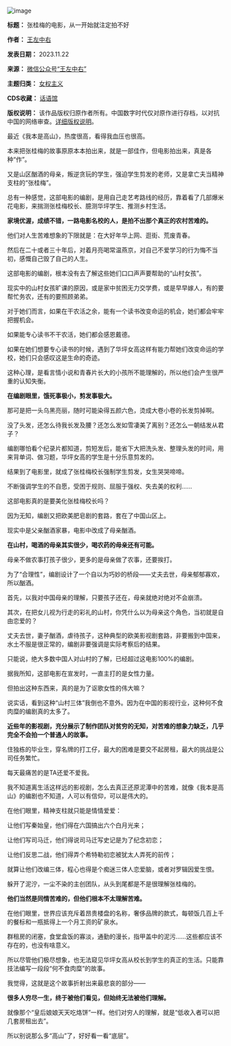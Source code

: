 ![image](https://chinadigitaltimes.net/chinese/files/2023/11/post-702494-655e8afe7b319.)




**标题：** 张桂梅的电影，从一开始就注定拍不好  

**作者：** [王左中右](https://chinadigitaltimes.net/space/王左中右)  

**发表日期：** 2023.11.22  

**来源：** [微信公众号“王左中右”](https://mp.weixin.qq.com/s/kx4HqT0-NmcssTA8PokfAg)  

**主题归类：** [女权主义](https://chinadigitaltimes.net/space/女权主义)  

**CDS收藏：** [话语馆](https://chinadigitaltimes.net/space/%E8%AF%9D%E8%AF%AD%E9%A6%86)  

**版权说明：** 该作品版权归原作者所有。中国数字时代仅对原作进行存档，以对抗中国的网络审查。[详细版权说明](https://chinadigitaltimes.net/chinese/copyright)。


最近《我本是高山》，热度很高，看得我血压也很高。


本来把张桂梅的故事原原本本拍出来，就是一部佳作，但电影拍出来，真是各种“作”。


又是山区酗酒的母亲，叛逆贪玩的学生，强迫学生剪发的老师，又是拿亡夫当精神支柱的“张桂梅”。


总有一种感觉，这部电影的编剧，是用自己走艺考路线的经历，靠着看了几部爆米花电影，来揣测张桂梅校长、臆测华坪学生、推测乡村生活。


**家境优渥，成绩不错，一路电影名校的人，是拍不出那个真正的农村苦难的。** 


他们对人生苦难想象的下限就是：在大好年华上网、逛街、荒废青春。


然后在二十或者三十年后，对着月亮喝常温燕京，对自己不爱学习的行为悔不当初，感慨自己毁了自己的人生。


这部电影的编剧，根本没有去了解这些她们口口声声要帮助的“山村女孩”。


现实中的山村女孩旷课的原因，或是家中贫困无力交学费，或是早早嫁人，有的要帮忙务农，还有的要照顾弟弟。


对于她们而言，如果在干农活之余，能有一个读书改变命运的机会，她们都会牢牢把握机会。


如果能专心读书不干农活，她们都会感恩戴德。


如果在她们想要专心读书的时候，遇到了华坪女高这样有能力帮她们改变命运的学校，她们只会感叹这是生命的奇迹。


这种心理，是看言情小说和青春片长大的小孩所不能理解的，所以他们会产生很严重的认知失衡。


**在编剧眼里，饿死事极小，剪发事极大。** 


那可是把一头乌黑亮丽，随时可能染得五颜六色，烫成大卷小卷的长发剪掉啊。


没了头发，还怎么待我长发及腰？还怎么发如雪凄美了离别？还怎么一朝结发从君子？


编剧哪怕看个纪录片都知道，剪短发后，能省下大把洗头发、整理头发的时间，用来背单词、做习题，华坪女高的学生是十分乐意剪发的。


结果到了电影里，就成了张桂梅校长强制学生剪发，女生哭哭啼啼。


不断强调学生的不自愿，受困于规则、屈服于强权、失去美的权利……


这部电影真的是要美化张桂梅校长吗？


因为无知，编剧又把欧美肥皂剧的套路，套在了中国山区上。


现实中是父亲酗酒家暴，电影中改成了母亲酗酒。


**在山村，喝酒的母亲其实很少，喝农药的母亲还有可能。** 


母亲不做农事打孩子很少，更多的是母亲做了农事，还要挨打。


为了“合理性”，编剧设计了一个自以为巧妙的桥段——丈夫去世，母亲郁郁寡欢，所以酗酒。


首先，以我对中国母亲的理解，只要孩子还在，母亲就绝对绝对不会崩溃。


其次，在把女儿视为行走的彩礼的山村，你凭什么以为母亲这个角色，当初就是自由恋爱的？


丈夫去世，妻子酗酒，虐待孩子，这种典型的欧美影视剧套路，非要搬到中国来，水土不服是很正常的，编剧非要强调是实际考察后的结果。


只能说，绝大多数中国人对山村的了解，已经超过这电影100%的编剧。


据我所知，这部电影在宣发时，一直主打的是女性力量。


但拍出这种东西来，真的是为了讴歌女性的伟大嘛？


说实话，看到这种“山村三体”我倒也不意外。因为在中国的影视行业，这种何不食肉糜的编剧真的太多了。


**近些年的影视剧，充分展示了制作团队对贫穷的无知，对苦难的想象力缺乏，几乎完全不会拍一个普通人的故事。** 


住独栋的毕业生，穿名牌的打工仔，最大的困难是要交不起房租，最大的挑战是公司任务繁忙。


每天最痛苦的是TA还爱不爱我。


我不知道离生活这样远的影视剧，怎么去真正还原泥潭中的苦难，就像《我本是高山》的编剧也不知道，人可以有信仰，可以是伟大的。


在他们眼里，精神支柱就只能是情情爱爱：


让他们写秦始皇，他们得在六国搞出六个白月光来；


让他们写司马迁，他们得说司马迁写史记是为了纪念初恋；


让他们反思二战，他们得弄个希特勒初恋被犹太人弄死的前传；


就算让他们改编三体，程心也得是个痴迷三体人恋爱脑，或者对罗辑因爱生恨。


躲开了泥泞，一尘不染的主创团队，从头到尾都是不是很理解张桂梅的。


**他们当然是同情苦难的，但他们根本不太理解苦难。** 


在他们眼里，世界应该充斥着昂贵楼盘的名称，奢侈品牌的款式，每顿饭几百上千的餐标和一瓶抵得上一个月工资的矿泉水。


群租房的闭塞，食堂盒饭的寡淡，通勤的漫长，指甲盖中的泥污……这些都应该不存在的，也没有啥意义。


所以尽管他们极尽想象，也无法窥见华坪女高从校长到学生的真正的生活。只能靠技法编写一段段“何不食肉糜”的故事。


我觉得，这就是这个故事折射出来最悲哀的部分——


**很多人穷尽一生，终于被他们看见，但始终无法被他们理解。** 


就像那个“皇后娘娘天天吃烙饼”一样。他们对穷人的理解，就是“低收入者可以把几套房租出去”。


所以别说那么多“高山”了，好好看一看“底层”。

